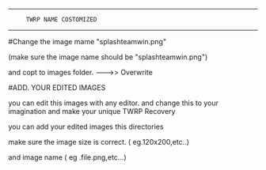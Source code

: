---------------------------------------------------------------
         TWRP NAME COSTOMIZED
---------------------------------------------------------------

#Change the image mame   "splashteamwin.png"

(make sure the image name should be    "splashteamwin.png")

and copt to images folder. --->> Overwrite

#ADD.   YOUR EDITED  IMAGES

you can edit this images with any editor. and change this to  your imagination and make your unique TWRP Recovery
 
you can add your edited images this directories

make sure the image size is correct. ( eg.120x200,etc..)

and image name   ( eg .file.png,etc...)



